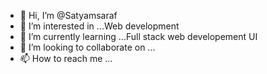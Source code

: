 - 👋 Hi, I’m @Satyamsaraf
- 👀 I’m interested in ...Web development
- 🌱 I’m currently learning ...Full stack web developement UI
- 💞️ I’m looking to collaborate on ...
- 📫 How to reach me ...

<!---
Satyamsaraf/Satyamsaraf is a ✨ special ✨ repository because its `README.md` (this file) appears on your GitHub profile.
You can click the Preview link to take a look at your changes.
--->
